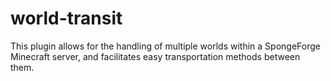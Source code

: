 # world-transit


This plugin allows for the handling of multiple worlds within a SpongeForge Minecraft server, and facilitates easy transportation methods between them.
